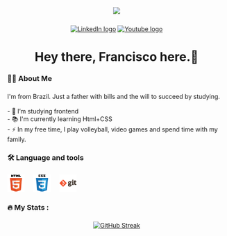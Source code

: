 <div align="center">
  <img height="150" src="https://camo.githubusercontent.com/62da68eb62b1e5f175f7d1f0191dd89a653d7908feb22d37d4a0ab07365d6791/68747470733a2f2f6d656469612e67697068792e636f6d2f6d656469612f4d3967624264396e6244724f5475314d71782f67697068792e676966" />
</div>

###

<div align="center">
  <a href="https://www.linkedin.com/in/francisco-junior-089613141/"><img src="https://img.shields.io/static/v1?message=LinkedIn&logo=linkedin&label=&color=0077B5&logoColor=white&labelColor=&style=for-the-badge" height="25" alt="LinkedIn logo"  /></a>
  <a href="https://www.youtube.com/channel/UCjdi9jROf2xxPewRTlFJcjg"><img src="https://img.shields.io/static/v1?message=Youtube&logo=youtube&label=&color=FF0000&logoColor=white&labelColor=&style=for-the-badge" height="25" alt="Youtube logo"  /></a>
</div>

###

<h1 align="center">Hey there, Francisco here.👋</h1>

###

<h3 align="left">👩‍💻  About Me</h3>

###

<p align="left">I'm from Brazil. Just a father with bills and the will to succeed by studying.<br><br>- 🔭 I’m studying frontend<br>- 📚 I'm currently learning Html+CSS<br>- ⚡ In my free time, I play volleyball, video games and spend time with my family.</p>

###

<h3 align="left">🛠 Language and tools</h3>

###

<div align="left">
  <img src="https://github.com/devicons/devicon/blob/master/icons/html5/html5-original-wordmark.svg" height="40" alt="Html logo"  />
  <img width="12" />
  <img src="https://github.com/devicons/devicon/blob/master/icons/css3/css3-original-wordmark.svg" height="40" alt="CSS logo"  />
  <img width="12" />
  <img src="https://github.com/devicons/devicon/blob/master/icons/git/git-original-wordmark.svg" height="40" alt="Git logo"  />
</div>

###

<h3 align="left">🔥   My Stats :</h3>

###

<div align="center">
  <a href="https://git.io/streak-stats"><img src="https://streak-stats.demolab.com?user=mandallachico&theme=highcontrast&mode=weekly" alt="GitHub Streak" /></a>
</div>

###
